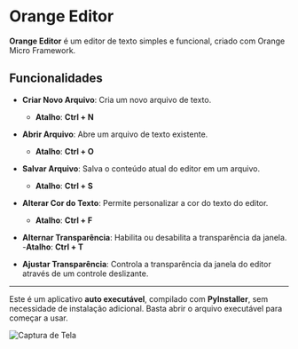 # Orange Editor

**Orange Editor** é um editor de texto simples e funcional, criado com Orange Micro Framework. 

## Funcionalidades

- **Criar Novo Arquivo**: Cria um novo arquivo de texto.  
  - **Atalho**: **Ctrl + N**
  
- **Abrir Arquivo**: Abre um arquivo de texto existente.
  - **Atalho**: **Ctrl + O**

- **Salvar Arquivo**: Salva o conteúdo atual do editor em um arquivo.  
  - **Atalho**: **Ctrl + S**
  
- **Alterar Cor do Texto**: Permite personalizar a cor do texto do editor.
  - **Atalho**: **Ctrl + F**

- **Alternar Transparência**: Habilita ou desabilita a transparência da janela.
  -**Atalho**: **Ctrl + T**
 
- **Ajustar Transparência**: Controla a transparência da janela do editor através de um controle deslizante.

---

Este é um aplicativo **auto executável**, compilado com **PyInstaller**, sem necessidade de instalação adicional. Basta abrir o arquivo executável para começar a usar.


![Captura de Tela](https://github.com/eusouanderson/orange_calculator/blob/main/screenshot.gif)